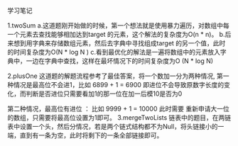 学习笔记 

1.twoSum 
   a.这道题刚开始做的时候，第一个想法就是使用暴力遍历，对数组中每一个元素去查找能够相加达到target 的元素，这个解法的复杂度为O(n * n)。
   b.后来想到用字典来存储数组元素，然后去字典中寻找组成target 的另一个值，此时的时间复杂度为O(N * log N )
   c.看到最优化的解法是一遍将数组中的元素放入字典中，一边在字典中查找，这样在最坏情况下的时间复杂度为O (N * log N)

2.plusOne
   这道题的解题流程参考了最佳答案，将一个数加一分为两种情况, 第一种情况是最高位不会进1，比如 6899 + 1 = 6900 即进位不会导致原数字长度的变化，而判断是否进位只需要看加1的那一位在加一后模10是否为0

   第二种情况，最高位有进位 ： 比如  9999 + 1 = 10000 此时需要 重新申请大一位的数组，只需要将最高位设置为1即可。
3.mergeTwoLists
   链表中的题目，在两链表中设置一个头，然后分情况，若是两个链式结构都不为Null，将头链接小的一端，直到有一条为空，此时将剩下的一条全部链接即可。